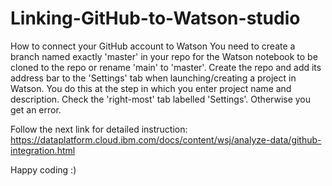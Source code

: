 # Linking-GitHub-to-Watson-studio
How to connect your GitHub account to Watson
You need to create a branch named exactly 'master' in your repo for the Watson notebook to be cloned to the repo or rename 'main' to 'master'. Create the repo and add its address bar to the 'Settings' tab when launching/creating a project in Watson. You do this at the step in which you enter project name and description. Check the 'right-most' tab labelled 'Settings'. Otherwise you get an error.

Follow the next link for detailed instruction:
https://dataplatform.cloud.ibm.com/docs/content/wsj/analyze-data/github-integration.html

Happy coding :)
